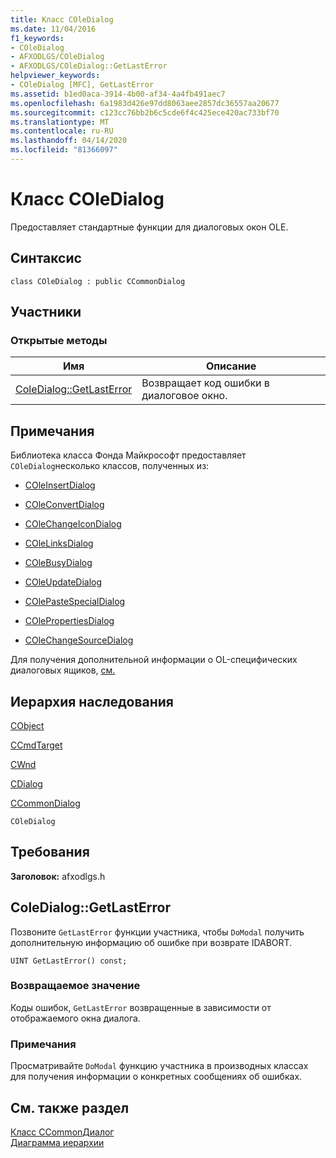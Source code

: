 ```yaml
---
title: Класс COleDialog
ms.date: 11/04/2016
f1_keywords:
- COleDialog
- AFXODLGS/COleDialog
- AFXODLGS/COleDialog::GetLastError
helpviewer_keywords:
- COleDialog [MFC], GetLastError
ms.assetid: b1ed0aca-3914-4b00-af34-4a4fb491aec7
ms.openlocfilehash: 6a1983d426e97dd8063aee2857dc36557aa20677
ms.sourcegitcommit: c123cc76bb2b6c5cde6f4c425ece420ac733bf70
ms.translationtype: MT
ms.contentlocale: ru-RU
ms.lasthandoff: 04/14/2020
ms.locfileid: "81366097"
---
```

# <a name="coledialog-class"></a>Класс COleDialog

Предоставляет стандартные функции для диалоговых окон OLE.

## <a name="syntax"></a>Синтаксис

```
class COleDialog : public CCommonDialog
```

## <a name="members"></a>Участники

### <a name="public-methods"></a>Открытые методы

|Имя|Описание|
|----------|-----------------|
|[ColeDialog::GetLastError](#getlasterror)|Возвращает код ошибки в диалоговое окно.|

## <a name="remarks"></a>Примечания

Библиотека класса Фонда Майкрософт предоставляет `COleDialog`несколько классов, полученных из:

- [COleInsertDialog](../../mfc/reference/coleinsertdialog-class.md)

- [COleConvertDialog](../../mfc/reference/coleconvertdialog-class.md)

- [COleChangeIconDialog](../../mfc/reference/colechangeicondialog-class.md)

- [COleLinksDialog](../../mfc/reference/colelinksdialog-class.md)

- [COleBusyDialog](../../mfc/reference/colebusydialog-class.md)

- [COleUpdateDialog](../../mfc/reference/coleupdatedialog-class.md)

- [COlePasteSpecialDialog](../../mfc/reference/colepastespecialdialog-class.md)

- [COlePropertiesDialog](../../mfc/reference/colepropertiesdialog-class.md)

- [COleChangeSourceDialog](../../mfc/reference/colechangesourcedialog-class.md)

Для получения дополнительной информации о OL-специфических диалоговых ящиков, [см.](../../mfc/dialog-boxes-in-ole.md)

## <a name="inheritance-hierarchy"></a>Иерархия наследования

[CObject](../../mfc/reference/cobject-class.md)

[CCmdTarget](../../mfc/reference/ccmdtarget-class.md)

[CWnd](../../mfc/reference/cwnd-class.md)

[CDialog](../../mfc/reference/cdialog-class.md)

[CCommonDialog](../../mfc/reference/ccommondialog-class.md)

`COleDialog`

## <a name="requirements"></a>Требования

**Заголовок:** afxodlgs.h

## <a name="coledialoggetlasterror"></a><a name="getlasterror"></a>ColeDialog::GetLastError

Позвоните `GetLastError` функции участника, чтобы `DoModal` получить дополнительную информацию об ошибке при возврате IDABORT.

```
UINT GetLastError() const;
```

### <a name="return-value"></a>Возвращаемое значение

Коды ошибок, `GetLastError` возвращенные в зависимости от отображаемого окна диалога.

### <a name="remarks"></a>Примечания

Просматривайте `DoModal` функцию участника в производных классах для получения информации о конкретных сообщениях об ошибках.

## <a name="see-also"></a>См. также раздел

[Класс CCommonДиалог](../../mfc/reference/ccommondialog-class.md)<br/>
[Диаграмма иерархии](../../mfc/hierarchy-chart.md)
